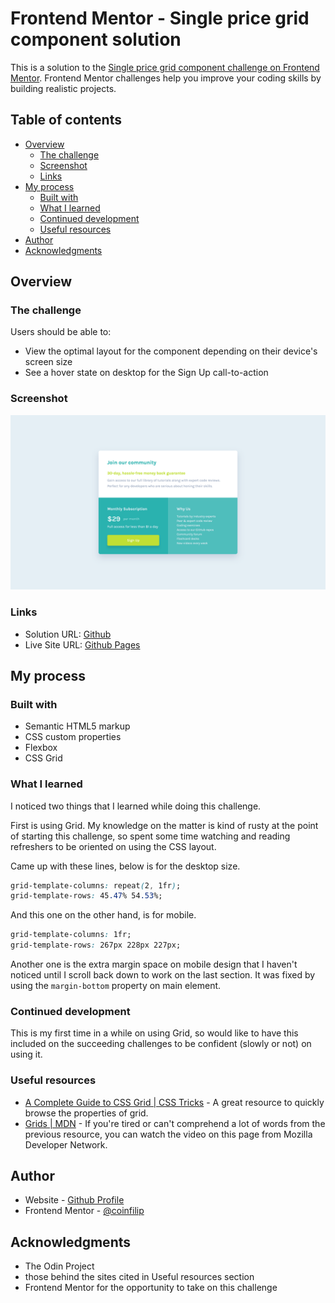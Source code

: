 # Frontend Mentor - Single price grid component solution

This is a solution to the [Single price grid component challenge on Frontend Mentor](https://www.frontendmentor.io/challenges/single-price-grid-component-5ce41129d0ff452fec5abbbc). Frontend Mentor challenges help you improve your coding skills by building realistic projects. 

## Table of contents

- [Overview](#overview)
  - [The challenge](#the-challenge)
  - [Screenshot](#screenshot)
  - [Links](#links)
- [My process](#my-process)
  - [Built with](#built-with)
  - [What I learned](#what-i-learned)
  - [Continued development](#continued-development)
  - [Useful resources](#useful-resources)
- [Author](#author)
- [Acknowledgments](#acknowledgments)

## Overview

### The challenge

Users should be able to:

- View the optimal layout for the component depending on their device's screen size
- See a hover state on desktop for the Sign Up call-to-action

### Screenshot

![](./Screenshot.png)

### Links

- Solution URL: [Github](https://github.com/coinfilip/frontend-mentor/tree/main/newbie/single-price-grid-component-master)
- Live Site URL: [Github Pages](https://coinfilip.github.io/frontend-mentor/newbie/single-price-grid-component-master)

## My process

### Built with

- Semantic HTML5 markup
- CSS custom properties
- Flexbox
- CSS Grid

### What I learned

I noticed two things that I learned while doing this challenge. 

First is using Grid. My knowledge on the matter is kind of rusty at the point of starting this challenge, so spent some time watching and reading refreshers to be oriented on using the CSS layout. 

Came up with these lines, below is for the desktop size.

```css
grid-template-columns: repeat(2, 1fr);
grid-template-rows: 45.47% 54.53%;
```

And this one on the other hand, is for mobile. 

```css
grid-template-columns: 1fr;
grid-template-rows: 267px 228px 227px;
```

Another one is the extra margin space on mobile design that I haven't noticed until I scroll back down to work on the last section. It was fixed by using the ```margin-bottom``` property on main element.

### Continued development

This is my first time in a while on using Grid, so would like to have this included on the succeeding challenges to be confident (slowly or not) on using it.

### Useful resources

- [A Complete Guide to CSS Grid | CSS Tricks](https://css-tricks.com/snippets/css/complete-guide-grid/) - A great resource to quickly browse the properties of grid.
- [Grids | MDN](https://developer.mozilla.org/en-US/docs/Learn/CSS/CSS_layout/Grids#creating_your_grid_in_css) - If you're tired or can't comprehend a lot of words from the previous resource, you can watch the video on this page from Mozilla Developer Network.

## Author

- Website - [Github Profile](https://github.com/coinfilip)
- Frontend Mentor - [@coinfilip](https://www.frontendmentor.io/profile/coinfilip)

## Acknowledgments

- The Odin Project
- those behind the sites cited in Useful resources section 
- Frontend Mentor for the opportunity to take on this challenge